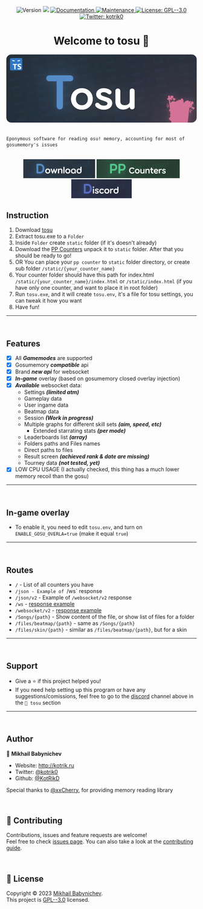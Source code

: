 <p align="center">
  <img alt="Version" src="https://img.shields.io/github/release/KotRikD/tosu.svg?style=for-the-badge" />
  <img src="https://img.shields.io/badge/node-%3E%3D18.14.2-blue.svg?style=for-the-badge&logo=node.js&logoColor=white" />
  <a href="https://github.com/KotRikD/tosu#readme" target="_blank">
    <img alt="Documentation" src="https://img.shields.io/badge/documentation-yes-brightgreen.svg?style=for-the-badge" />
  </a>
  <a href="https://github.com/KotRikD/tosu/graphs/commit-activity" target="_blank">
    <img alt="Maintenance" src="https://img.shields.io/badge/Maintained%3F-yes-green.svg?style=for-the-badge" />
  </a>
  <a href="https://github.com/KotRikD/tosu/blob/master/LICENSE" target="_blank">
    <img alt="License: GPL--3.0" src="https://img.shields.io/github/license/KotRikD/tosu?style=for-the-badge" />
  </a>
  <a href="https://twitter.com/kotrik0" target="_blank">
    <img alt="Twitter: kotrik0" src="https://img.shields.io/badge/kotrik0-1DA1F2?style=for-the-badge&logo=twitter&logoColor=white" />
  </a>
</p>


<h1 align="center">Welcome to tosu 👋</h1>
<div align="center">
<img src=".github/logo.png" />
</div>

<br>

```text
Eponymous software for reading osu! memory, accounting for most of gosumemory's issues
```

<br>

<div  align="center">
<a href="https://github.com/KotRikD/tosu/releases/latest"><img src=".github/btn-dl.jpg" /></a>
<a href="#"><img src=".github/btn-pp.jpg" /></a>
<a href="https://discord.gg/WX7BTs8kwh"><img src=".github/btn-ds.jpg" /></a>
</div>


Instruction
---
1. Download [tosu](https://github.com/KotRikD/tosu/releases/latest)
2. Extract tosu.exe to a `Folder`
3. Inside `Folder` create `static` folder (if it's doesn't already)
4. Download the [PP Counters](https://github.com/l3lackShark/static) unpack it to `static` folder. After that you should be ready to go!
5. OR You can place your `pp counter` to `static` folder directory, or create sub folder `/static/{your_counter_name}`
6. Your counter folder should have this path for index.html `/static/{your_counter_name}/index.html` or `/static/index.html` (if you have only one counter, and want to place it in root folder)
7. Run `tosu.exe`, and it will create `tosu.env`, it's a file for tosu settings, you can tweak it how you want
8. Have fun!

---

<br>

Features
---
- [x] All _**Gamemodes**_ are supported
- [x] Gosumemory _**compatible**_ api
- [X] Brand _**new api**_ for websocket
- [x] _**In-game**_ overlay (based on gosumemory closed overlay injection)
- [x] _**Available**_ websocket data:
  - Settings _**(limited atm)**_
  - Gameplay data
  - User ingame data
  - Beatmap data
  - Session _**(Work in progress)**_
  - Multiple graphs for different skill sets _**(aim, speed, etc)**_
    - Extended starrating stats _**(per mode)**_ 
  - Leaderboards list _**(array)**_
  - Folders paths and Files names
  - Direct paths to files
  - Result screen _**(achieved rank & date are missing)**_
  - Tourney data _**(not tested, yet)**_
- [X] LOW CPU USAGE (I actually checked, this thing has a much lower memory recoil than the gosu)
---

<br>

In-game overlay
---
- To enable it, you need to edit `tosu.env`, and turn on `ENABLE_GOSU_OVERLA=true` (make it equal `true`)
---

<br>

Routes
---
- `/` - List of all counters you have
- `/json - Example of `/ws` response
- `/json/v2` - Example of `/websocket/v2` response
- `/ws` - [response example](https://github.com/KotRikD/tosu/releases/latest)
- `/websocket/v2` - [response example](https://github.com/KotRikD/tosu/releases/latest)
- `/Songs/{path}` - Show content of the file, or show list of files for a folder
- `/files/beatmap/{path}` - same as `/Songs/{path}`
- `/files/skin/{path}` - similar as `/files/beatmap/{path}`, but for a skin
---


<br />

Support
---
- Give a ⭐️ if this project helped you!
- If you need help setting up this program or have any suggestions/comissions, feel free to go to the [discord](https://discord.gg/WX7BTs8kwh) channel above in the `🔵 tosu` section
---

<br />

## Author
👤 **Mikhail Babynichev**
* Website: http://kotrik.ru
* Twitter: [@kotrik0](https://twitter.com/kotrik0)
* Github: [@KotRikD](https://github.com/KotRikD)

Special thanks to [@xxCherry](https://github.com/xxCherry), for providing memory reading library

<br />

## 🤝 Contributing

Contributions, issues and feature requests are welcome!<br />Feel free to check [issues page](https://github.com/KotRikD/tosu/issues). You can also take a look at the [contributing guide](https://github.com/KotRikD/tosu/blob/master/CONTRIBUTING.md).

<br />

## 📝 License

Copyright © 2023 [Mikhail Babynichev](https://github.com/KotRikD).<br />
This project is [GPL--3.0](https://github.com/KotRikD/tosu/blob/master/LICENSE) licensed.
